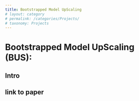 ```yaml
---
title: Bootstrapped Model UpScaling
# layout: category
# permalink: /categories/Projects/
# taxonomy: Projects
---
```

# Bootstrapped Model UpScaling (BUS):

## Intro

## link to paper
